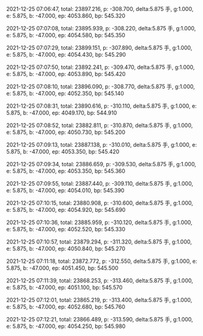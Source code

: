 2021-12-25 07:06:47, total: 23897.216, p: -308.700, delta:5.875 手, g:1.000, e: 5.875, b: -47.000, ep: 4053.860, bp: 545.320

2021-12-25 07:07:08, total: 23895.939, p: -308.220, delta:5.875 手, g:1.000, e: 5.875, b: -47.000, ep: 4054.580, bp: 545.350

2021-12-25 07:07:29, total: 23899.151, p: -307.890, delta:5.875 手, g:1.000, e: 5.875, b: -47.000, ep: 4054.430, bp: 545.290

2021-12-25 07:07:50, total: 23892.241, p: -309.470, delta:5.875 手, g:1.000, e: 5.875, b: -47.000, ep: 4053.890, bp: 545.420

2021-12-25 07:08:10, total: 23896.090, p: -308.770, delta:5.875 手, g:1.000, e: 5.875, b: -47.000, ep: 4052.350, bp: 545.140

2021-12-25 07:08:31, total: 23890.616, p: -310.110, delta:5.875 手, g:1.000, e: 5.875, b: -47.000, ep: 4049.170, bp: 544.910

2021-12-25 07:08:52, total: 23882.811, p: -310.870, delta:5.875 手, g:1.000, e: 5.875, b: -47.000, ep: 4050.730, bp: 545.200

2021-12-25 07:09:13, total: 23887.138, p: -310.010, delta:5.875 手, g:1.000, e: 5.875, b: -47.000, ep: 4053.350, bp: 545.420

2021-12-25 07:09:34, total: 23886.659, p: -309.530, delta:5.875 手, g:1.000, e: 5.875, b: -47.000, ep: 4053.350, bp: 545.360

2021-12-25 07:09:55, total: 23887.440, p: -309.110, delta:5.875 手, g:1.000, e: 5.875, b: -47.000, ep: 4054.010, bp: 545.390

2021-12-25 07:10:15, total: 23880.908, p: -310.600, delta:5.875 手, g:1.000, e: 5.875, b: -47.000, ep: 4054.920, bp: 545.690

2021-12-25 07:10:36, total: 23885.959, p: -310.120, delta:5.875 手, g:1.000, e: 5.875, b: -47.000, ep: 4052.520, bp: 545.330

2021-12-25 07:10:57, total: 23879.294, p: -311.320, delta:5.875 手, g:1.000, e: 5.875, b: -47.000, ep: 4050.840, bp: 545.270

2021-12-25 07:11:18, total: 23872.772, p: -312.550, delta:5.875 手, g:1.000, e: 5.875, b: -47.000, ep: 4051.450, bp: 545.500

2021-12-25 07:11:39, total: 23868.253, p: -313.460, delta:5.875 手, g:1.000, e: 5.875, b: -47.000, ep: 4051.100, bp: 545.570

2021-12-25 07:12:01, total: 23865.219, p: -313.400, delta:5.875 手, g:1.000, e: 5.875, b: -47.000, ep: 4052.680, bp: 545.760

2021-12-25 07:12:21, total: 23866.489, p: -313.590, delta:5.875 手, g:1.000, e: 5.875, b: -47.000, ep: 4054.250, bp: 545.980
